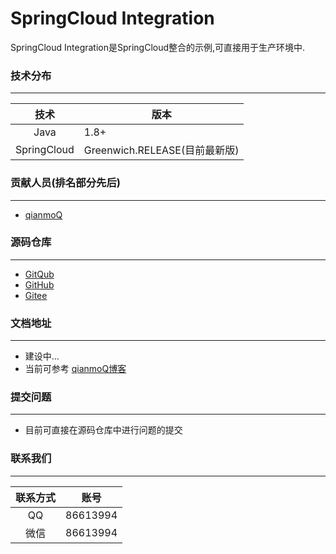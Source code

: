 # SpringCloud Integration

SpringCloud Integration是SpringCloud整合的示例,可直接用于生产环境中.

### 技术分布
    
---

|技术|版本|
|:---:|---|
|Java|1.8+|
|SpringCloud|Greenwich.RELEASE(目前最新版)|

### 贡献人员(排名部分先后)

---

- [qianmoQ](https://github.com/qianmoQ)

### 源码仓库

---

- [GitQub](https://gitqub.com/spring-integration/springcloud-integration.git)
- [GitHub](https://github.com/SpringBootIntegration/springcloud-integration.git)
- [Gitee](https://gitee.com/SpringBootIntegratio/springcloud-integration.git)

### 文档地址

---

- 建设中...
- 当前可参考 [qianmoQ博客](https://qianmoq.com/tags/spring_cloud)

### 提交问题

---

- 目前可直接在源码仓库中进行问题的提交

### 联系我们
    
---

|联系方式|账号|
|:---:|---|
|QQ|86613994|
|微信|86613994|
